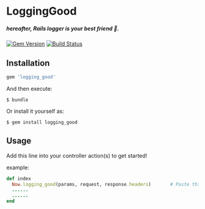 # LoggingGood

##### hereafter, Rails logger is your best friend 👬.

[![Gem Version](https://badge.fury.io/rb/logging_good.svg)](https://badge.fury.io/rb/logging_good)
[![Build Status](https://travis-ci.org/manojnaidu619/logging-good.svg?branch=master)](https://travis-ci.org/manojnaidu619/logging-good)

## Installation

```ruby
gem 'logging_good'
```

And then execute:

    $ bundle

Or install it yourself as:

    $ gem install logging_good

## Usage

Add this line into your controller action(s) to get started!

example:
```ruby
def index
  Now.logging_good(params, request, response.headers)       # Paste this line
  ......
  ......
end
```
